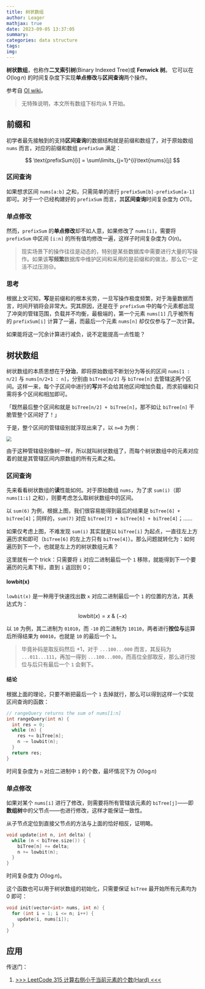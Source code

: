 ```yaml
---
title: 树状数组
author: Leager
mathjax: true
date: 2023-09-05 13:37:05
summary:
categories: data structure
tags:
img:
---
```


**树状数组**，也称作**二叉索引树**(Binary Indexed Tree)或 **Fenwick 树**。 它可以在 $O(\log n)$ 的时间复杂度下实现**单点修改**与**区间查询**两个操作。

<!--more-->

参考自 [OI wiki](https://oi-wiki.org/ds/fenwick/)。

> 无特殊说明，本文所有数组下标均从 **1** 开始。

## 前缀和

初学者最先接触到的支持**区间查询**的数据结构就是前缀和数组了，对于原始数组 `nums` 而言，对应的前缀和数组 `prefixSum` 满足：

$$
\text{prefixSum}[i] = \sum\limits_{j=1}^{i}\text{nums}[j]
$$

### 区间查询

如果想求区间 `nums[a:b]` 之和，只需简单的进行 `prefixSum[b]-prefixSum[a-1]` 即可。对于一个已经构建好的 `prefixSum` 而言，其**区间查询**时间复杂度为 $O(1)$。

### 单点修改

然而，`prefixSum` 的**单点修改**却不如人意，如果修改了 `nums[i]`，需要将 `prefixSum` 中区间 `[i:n]` 的所有值均修改一遍，这样子时间复杂度为 $O(n)$。

> 现实场景下的操作往往是动态的，特别是某些数据库中需要进行大量的写操作。如果该**写频繁**数据库中维护区间和采用的是前缀和的做法，那么它一定活不过压测😒。

### 思考

根据上文可知，**写**是前缀和的根本劣势，一旦写操作极度频繁，对于海量数据而言，时间开销将会非常大。究其原因，还是在于 `prefixSum` 中的每个元素都出现了冲突的管辖范围，负载并不均衡，最极端的，第一个元素 `nums[1]` 几乎被所有的 `prefixSum[i]` 计算了一遍，而最后一个元素 `nums[n]` 却仅仅参与了一次计算。

如果能将这一冗余计算进行减负，说不定能提高一点性能？

## 树状数组

树状数组的本质思想在于**分治**，即将原始数组不断划分为等长的区间 `nums[1 : n/2]` 与 `nums[n/2+1 : n]`，分别由 `biTree[n/2]` 与 `biTree[n]` 去管辖这两个区间。这样一来，每个子区间中进行的**写**并不会给其他区间增加负载，而求前缀和只需将多个区间和相加即可。

「既然最后整个区间和就是 `biTree[n/2] + biTree[n]`，那不如让 `biTree[n]` 干脆管整个区间好了！」

于是，整个区间的管辖级别就浮现出来了，以 `n=8` 为例：

<img src="1.png" style="zoom:80%;" />

由于这种管辖级别像树一样，所以就叫树状数组了，而每个树状数组中的元素对应着的就是其管辖区间内原数组的所有元素之和。

### 区间查询

先来看看树状数组的**读**性能如何。对于原始数组 `nums`，为了求 `sum(i)`（即 `nums[1:i]` 之和），则要考虑怎么取树状数组中的区间。

以 `sum(6)` 为例，根据上图，我们很容易能得到最后的结果是 `biTree[6] + biTree[4]`；同样的，`sum(7)` 对应 `biTree[7] + biTree[6] + biTree[4]`；……

如果仅考虑上图，不难发现 `sum(i)` 其实就是以 `biTree[i]` 为起点，一直往左上方遍历求和即可（`biTree[6]` 的左上方只有 `biTree[4]`）。那么问题就转化为：如何遍历到下一个，也就是左上方的树状数组元素？

这里就有一个 trick：只需要将 `i` 对应二进制最后一个 `1` 移除，就能得到下一个要遍历的元素下标，直到 `i` 返回到 0；

#### lowbit(x)

`lowbit(x)` 是一种用于快速找出数 `x` 对应二进制最后一个 `1` 的位置的方法，其表达式为：

$$
\text{lowbit}(x) = x\ \&\ (-x)
$$

以 `10` 为例，其二进制为 `01010`，而 `-10` 的二进制为 `10110`，两者进行**按位与**运算后所得结果为 `00010`，也就是 `10` 的最后一个 `1`。

> 毕竟补码是取反码然后 +1，对于 `...100...000` 而言，其反码为 `...011...111`，再加一得到 `...100...000`，而高位全部取反，那么进行按位与后只有最后一个 `1` 会剩下。

#### 结论

根据上面的理论，只要不断把最后一个 `1` 去掉就行，那么可以得到这样一个实现区间查询的函数：

```cpp 区间查询
// rangeQuery returns the sum of nums[1:n]
int rangeQuery(int n) {
  int res = 0;
  while (n) {
    res += biTree[n];
    n -= lowbit(n);
  }
  return res;
}
```

时间复杂度为 `n` 对应二进制中 `1` 的个数，最坏情况下为 $O(\log n)$

### 单点修改

如果对某个 `nums[i]` 进行了修改，则需要将所有管辖该元素的 `biTree[j]`——即**数组树**中的父节点——也进行修改，这样才能保证一致性。

从子节点定位到直接父节点的方法与上面的恰好相反，证明略。

```cpp 单点修改
void update(int n, int delta) {
  while (n < biTree.size()) {
    biTree[n] += delta;
    n += lowbit(n);
  }
}
```
时间复杂度为 $O(\log n)$。

这个函数也可以用于树状数组的初始化，只需要保证 `biTree` 最开始所有元素均为 0 即可：

```cpp 初始化
void init(vector<int> nums, int n) {
  for (int i = 1; i <= n; i++) {
    update(i, nums[i]);
  }
}
```

## 应用

传送门：

1. [>>> LeetCode 315 计算右侧小于当前元素的个数(Hard) <<<](https://leetcode.cn/problems/count-of-smaller-numbers-after-self/)